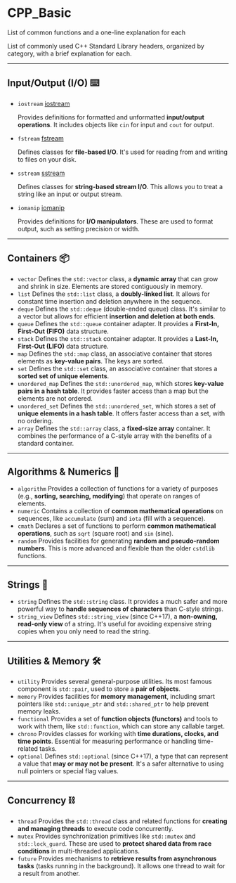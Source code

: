# CPP_Basic
List of common functions and a one-line explanation for each





List of commonly used C++ Standard Library headers, organized by category, with a brief explanation for each.

***

## Input/Output (I/O) ⌨️

* `iostream` [iostream](iostream/iostream.md)

    Provides definitions for formatted and unformatted **input/output operations**. It includes objects like `cin` for input and `cout` for output.
* `fstream` [fstream](fstream/fstream.md)

    Defines classes for **file-based I/O**. It's used for reading from and writing to files on your disk.
* `sstream` [sstream](sstream/sstream.md)

    Defines classes for **string-based stream I/O**. This allows you to treat a string like an input or output stream.
* `iomanip` [iomanip](iomanip/iomanip.md)

    Provides definitions for **I/O manipulators**. These are used to format output, such as setting precision or width.

***

## Containers 📦

* `vector`
    Defines the `std::vector` class, a **dynamic array** that can grow and shrink in size. Elements are stored contiguously in memory.
* `list`
    Defines the `std::list` class, a **doubly-linked list**. It allows for constant time insertion and deletion anywhere in the sequence.
* `deque`
    Defines the `std::deque` (double-ended queue) class. It's similar to a vector but allows for efficient **insertion and deletion at both ends**.
* `queue`
    Defines the `std::queue` container adapter. It provides a **First-In, First-Out (FIFO)** data structure.
* `stack`
    Defines the `std::stack` container adapter. It provides a **Last-In, First-Out (LIFO)** data structure.
* `map`
    Defines the `std::map` class, an associative container that stores elements as **key-value pairs**. The keys are sorted.
* `set`
    Defines the `std::set` class, an associative container that stores a **sorted set of unique elements**.
* `unordered_map`
    Defines the `std::unordered_map`, which stores **key-value pairs in a hash table**. It provides faster access than a map but the elements are not ordered.
* `unordered_set`
    Defines the `std::unordered_set`, which stores a set of **unique elements in a hash table**. It offers faster access than a set, with no ordering.
* `array`
    Defines the `std::array` class, a **fixed-size array** container. It combines the performance of a C-style array with the benefits of a standard container.

***

## Algorithms & Numerics 🧮

* `algorithm`
    Provides a collection of functions for a variety of purposes (e.g., **sorting, searching, modifying**) that operate on ranges of elements.
* `numeric`
    Contains a collection of **common mathematical operations** on sequences, like `accumulate` (sum) and `iota` (fill with a sequence).
* `cmath`
    Declares a set of functions to perform **common mathematical operations**, such as `sqrt` (square root) and `sin` (sine).
* `random`
    Provides facilities for generating **random and pseudo-random numbers**. This is more advanced and flexible than the older `cstdlib` functions.

***

## Strings 📝

* `string`
    Defines the `std::string` class. It provides a much safer and more powerful way to **handle sequences of characters** than C-style strings.
* `string_view`
    Defines `std::string_view` (since C++17), a **non-owning, read-only view** of a string. It's useful for avoiding expensive string copies when you only need to read the string.

***

## Utilities & Memory 🛠️

* `utility`
    Provides several general-purpose utilities. Its most famous component is `std::pair`, used to store a **pair of objects**.
* `memory`
    Provides facilities for **memory management**, including smart pointers like `std::unique_ptr` and `std::shared_ptr` to help prevent memory leaks.
* `functional`
    Provides a set of **function objects (functors)** and tools to work with them, like `std::function`, which can store any callable target.
* `chrono`
    Provides classes for working with **time durations, clocks, and time points**. Essential for measuring performance or handling time-related tasks.
* `optional`
    Defines `std::optional` (since C++17), a type that can represent a value that **may or may not be present**. It's a safer alternative to using null pointers or special flag values.

***

## Concurrency ⛓️

* `thread`
    Provides the `std::thread` class and related functions for **creating and managing threads** to execute code concurrently.
* `mutex`
    Provides synchronization primitives like `std::mutex` and `std::lock_guard`. These are used to **protect shared data from race conditions** in multi-threaded applications.
* `future`
    Provides mechanisms to **retrieve results from asynchronous tasks** (tasks running in the background). It allows one thread to wait for a result from another.


